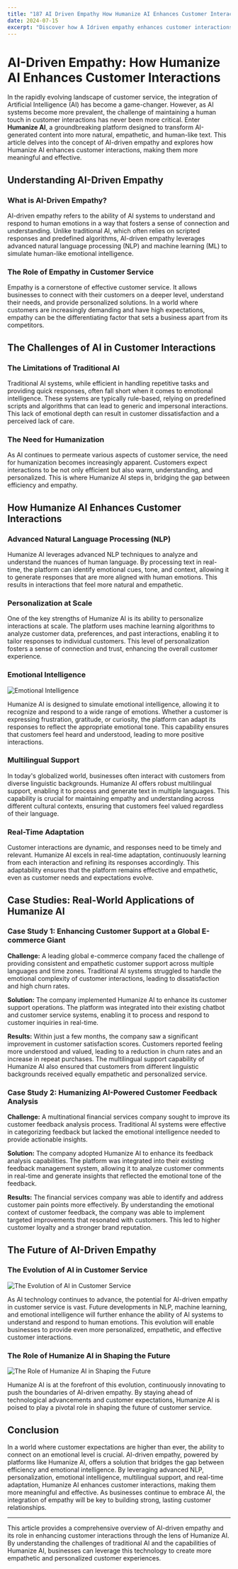 ```yaml
---
title: "187 AI Driven Empathy How Humanize AI Enhances Customer Interactions"
date: 2024-07-15
excerpt: "Discover how A Idriven empathy enhances customer interactions making AI more humanlike and effective"
---
```


# AI-Driven Empathy: How Humanize AI Enhances Customer Interactions

In the rapidly evolving landscape of customer service, the integration of Artificial Intelligence (AI) has become a game-changer. However, as AI systems become more prevalent, the challenge of maintaining a human touch in customer interactions has never been more critical. Enter **Humanize AI**, a groundbreaking platform designed to transform AI-generated content into more natural, empathetic, and human-like text. This article delves into the concept of AI-driven empathy and explores how Humanize AI enhances customer interactions, making them more meaningful and effective.

## Understanding AI-Driven Empathy

### What is AI-Driven Empathy?

AI-driven empathy refers to the ability of AI systems to understand and respond to human emotions in a way that fosters a sense of connection and understanding. Unlike traditional AI, which often relies on scripted responses and predefined algorithms, AI-driven empathy leverages advanced natural language processing (NLP) and machine learning (ML) to simulate human-like emotional intelligence.

### The Role of Empathy in Customer Service

Empathy is a cornerstone of effective customer service. It allows businesses to connect with their customers on a deeper level, understand their needs, and provide personalized solutions. In a world where customers are increasingly demanding and have high expectations, empathy can be the differentiating factor that sets a business apart from its competitors.

## The Challenges of AI in Customer Interactions

### The Limitations of Traditional AI

Traditional AI systems, while efficient in handling repetitive tasks and providing quick responses, often fall short when it comes to emotional intelligence. These systems are typically rule-based, relying on predefined scripts and algorithms that can lead to generic and impersonal interactions. This lack of emotional depth can result in customer dissatisfaction and a perceived lack of care.

### The Need for Humanization

As AI continues to permeate various aspects of customer service, the need for humanization becomes increasingly apparent. Customers expect interactions to be not only efficient but also warm, understanding, and personalized. This is where Humanize AI steps in, bridging the gap between efficiency and empathy.

## How Humanize AI Enhances Customer Interactions

### Advanced Natural Language Processing (NLP)

Humanize AI leverages advanced NLP techniques to analyze and understand the nuances of human language. By processing text in real-time, the platform can identify emotional cues, tone, and context, allowing it to generate responses that are more aligned with human emotions. This results in interactions that feel more natural and empathetic.

### Personalization at Scale

One of the key strengths of Humanize AI is its ability to personalize interactions at scale. The platform uses machine learning algorithms to analyze customer data, preferences, and past interactions, enabling it to tailor responses to individual customers. This level of personalization fosters a sense of connection and trust, enhancing the overall customer experience.

### Emotional Intelligence

![Emotional Intelligence](/images/19.jpeg)


Humanize AI is designed to simulate emotional intelligence, allowing it to recognize and respond to a wide range of emotions. Whether a customer is expressing frustration, gratitude, or curiosity, the platform can adapt its responses to reflect the appropriate emotional tone. This capability ensures that customers feel heard and understood, leading to more positive interactions.

### Multilingual Support

In today's globalized world, businesses often interact with customers from diverse linguistic backgrounds. Humanize AI offers robust multilingual support, enabling it to process and generate text in multiple languages. This capability is crucial for maintaining empathy and understanding across different cultural contexts, ensuring that customers feel valued regardless of their language.

### Real-Time Adaptation

Customer interactions are dynamic, and responses need to be timely and relevant. Humanize AI excels in real-time adaptation, continuously learning from each interaction and refining its responses accordingly. This adaptability ensures that the platform remains effective and empathetic, even as customer needs and expectations evolve.

## Case Studies: Real-World Applications of Humanize AI

### Case Study 1: Enhancing Customer Support at a Global E-commerce Giant

**Challenge:** A leading global e-commerce company faced the challenge of providing consistent and empathetic customer support across multiple languages and time zones. Traditional AI systems struggled to handle the emotional complexity of customer interactions, leading to dissatisfaction and high churn rates.

**Solution:** The company implemented Humanize AI to enhance its customer support operations. The platform was integrated into their existing chatbot and customer service systems, enabling it to process and respond to customer inquiries in real-time.

**Results:** Within just a few months, the company saw a significant improvement in customer satisfaction scores. Customers reported feeling more understood and valued, leading to a reduction in churn rates and an increase in repeat purchases. The multilingual support capability of Humanize AI also ensured that customers from different linguistic backgrounds received equally empathetic and personalized service.

### Case Study 2: Humanizing AI-Powered Customer Feedback Analysis

**Challenge:** A multinational financial services company sought to improve its customer feedback analysis process. Traditional AI systems were effective in categorizing feedback but lacked the emotional intelligence needed to provide actionable insights.

**Solution:** The company adopted Humanize AI to enhance its feedback analysis capabilities. The platform was integrated into their existing feedback management system, allowing it to analyze customer comments in real-time and generate insights that reflected the emotional tone of the feedback.

**Results:** The financial services company was able to identify and address customer pain points more effectively. By understanding the emotional context of customer feedback, the company was able to implement targeted improvements that resonated with customers. This led to higher customer loyalty and a stronger brand reputation.

## The Future of AI-Driven Empathy

### The Evolution of AI in Customer Service

![The Evolution of AI in Customer Service](/images/24.jpeg)


As AI technology continues to advance, the potential for AI-driven empathy in customer service is vast. Future developments in NLP, machine learning, and emotional intelligence will further enhance the ability of AI systems to understand and respond to human emotions. This evolution will enable businesses to provide even more personalized, empathetic, and effective customer interactions.

### The Role of Humanize AI in Shaping the Future

![The Role of Humanize AI in Shaping the Future](/images/21.jpeg)


Humanize AI is at the forefront of this evolution, continuously innovating to push the boundaries of AI-driven empathy. By staying ahead of technological advancements and customer expectations, Humanize AI is poised to play a pivotal role in shaping the future of customer service.

## Conclusion

In a world where customer expectations are higher than ever, the ability to connect on an emotional level is crucial. AI-driven empathy, powered by platforms like Humanize AI, offers a solution that bridges the gap between efficiency and emotional intelligence. By leveraging advanced NLP, personalization, emotional intelligence, multilingual support, and real-time adaptation, Humanize AI enhances customer interactions, making them more meaningful and effective. As businesses continue to embrace AI, the integration of empathy will be key to building strong, lasting customer relationships.

---

This article provides a comprehensive overview of AI-driven empathy and its role in enhancing customer interactions through the lens of Humanize AI. By understanding the challenges of traditional AI and the capabilities of Humanize AI, businesses can leverage this technology to create more empathetic and personalized customer experiences.